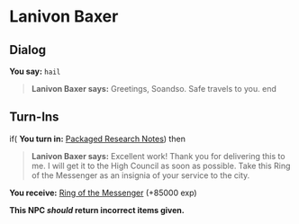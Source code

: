 # Lanivon Baxer



## Dialog

**You say:** `hail`



>**Lanivon Baxer says:** Greetings, Soandso. Safe travels to you.
end

## Turn-Ins



if( **You turn in:** [Packaged Research Notes](/item/6069)) then


>**Lanivon Baxer says:** Excellent work! Thank you for delivering this to me. I will get it to the High Council as soon as possible. Take this Ring of the Messenger as an insignia of your service to the city.


 **You receive:**  [Ring of the Messenger](/item/1573) (+85000 exp)

**This NPC *should* return incorrect items given.**








